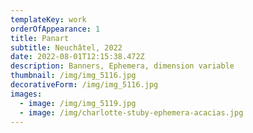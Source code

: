 ```yaml
---
templateKey: work
orderOfAppearance: 1
title: Panart
subtitle: Neuchâtel, 2022
date: 2022-08-01T12:15:38.472Z
description: Banners, Ephemera, dimension variable
thumbnail: /img/img_5116.jpg
decorativeForm: /img/img_5116.jpg
images:
  - image: /img/img_5119.jpg
  - image: /img/charlotte-stuby-ephemera-acacias.jpg
---
```

